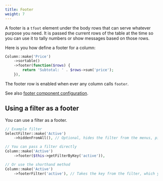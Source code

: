 ```yaml
---
title: Footer
weight: 7
---
```


A footer is a `tfoot` element under the body rows that can serve whatever purpose you need. It is passed the current rows of the table at the time so you can use it to tally numbers or show messages based on those rows.

Here is you how define a footer for a column:

```php
Column::make('Price')
    ->sortable()
    ->footer(function($rows) {
        return 'Subtotal: ' . $rows->sum('price');
    }),
```

The footer row is enabled when ever any column calls `footer`.

See also [footer component configuration](../footer/available-methods).

## Using a filter as a footer

You can use a filter as a footer.

```php
// Example filter
SelectFilter::make('Active')
    ->hiddenFromAll(), // Optional, hides the filter from the menus, pills, count.

// You can pass a filter directly
Column::make('Active')
    ->footer($this->getFilterByKey('active')),

// Or use the shorthand method
Column::make('Active')
    ->footerFilter('active'), // Takes the key from the filter, which you can find in the query string when the filter is applied.
```